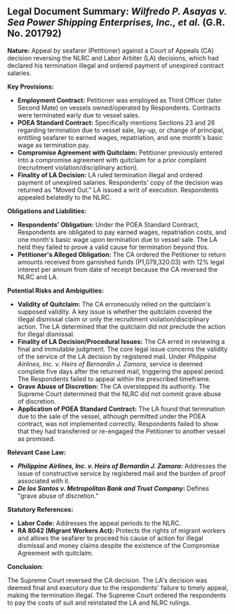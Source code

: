 ## Legal Document Summary: *Wilfredo P. Asayas v. Sea Power Shipping Enterprises, Inc., et al.* (G.R. No. 201792)

**Nature:** Appeal by seafarer (Petitioner) against a Court of Appeals (CA) decision reversing the NLRC and Labor Arbiter (LA) decisions, which had declared his termination illegal and ordered payment of unexpired contract salaries.

**Key Provisions:**

*   **Employment Contract:** Petitioner was employed as Third Officer (later Second Mate) on vessels owned/operated by Respondents. Contracts were terminated early due to vessel sales.
*   **POEA Standard Contract:** Specifically mentions Sections 23 and 26 regarding termination due to vessel sale, lay-up, or change of principal, entitling seafarer to earned wages, repatriation, and one month's basic wage as termination pay.
*   **Compromise Agreement with Quitclaim:** Petitioner previously entered into a compromise agreement with quitclaim for a prior complaint (recruitment violation/disciplinary action).
*   **Finality of LA Decision:** LA ruled termination illegal and ordered payment of unexpired salaries. Respondents' copy of the decision was returned as "Moved Out." LA issued a writ of execution. Respondents appealed belatedly to the NLRC.

**Obligations and Liabilities:**

*   **Respondents' Obligation:** Under the POEA Standard Contract, Respondents are obligated to pay earned wages, repatriation costs, and one month's basic wage upon termination due to vessel sale. The LA held they failed to prove a valid cause for termination beyond this.
*   **Petitioner's Alleged Obligation:** The CA ordered the Petitioner to return amounts received from garnished funds (P1,079,320.03) with 12% legal interest per annum from date of receipt because the CA reversed the NLRC and LA.

**Potential Risks and Ambiguities:**

*   **Validity of Quitclaim:** The CA erroneously relied on the quitclaim's supposed validity. A key issue is whether the quitclaim covered the illegal dismissal claim or only the recruitment violation/disciplinary action. The LA determined that the quitclaim did not preclude the action for illegal dismissal.
*   **Finality of LA Decision/Procedural Issues:** The CA erred in reviewing a final and immutable judgment. The core legal issue concerns the validity of the service of the LA decision by registered mail. Under *Philippine Airlines, Inc. v. Heirs of Bernardin J. Zamora*, service is deemed complete five days after the returned mail, triggering the appeal period. The Respondents failed to appeal within the prescribed timeframe.
*   **Grave Abuse of Discretion:** The CA overstepped its authority. The Supreme Court determined that the NLRC did not commit grave abuse of discretion.
*   **Application of POEA Standard Contract:** The LA found that termination due to the sale of the vessel, although permitted under the POEA contract, was not implemented correctly. Respondents failed to show that they had transferred or re-engaged the Petitioner to another vessel as promised.

**Relevant Case Law:**

*   ***Philippine Airlines, Inc. v. Heirs of Bernardin J. Zamora*:** Addresses the issue of constructive service by registered mail and the burden of proof associated with it.
*   ***De los Santos v. Metropolitan Bank and Trust Company*:** Defines "grave abuse of discretion."

**Statutory References:**

*   **Labor Code:** Addresses the appeal periods to the NLRC.
*   **RA 8042 (Migrant Workers Act):** Protects the rights of migrant workers and allows the seafarer to proceed his cause of action for illegal dismissal and money claims despite the existence of the Compromise Agreement with quitclaim.

**Conclusion:**

The Supreme Court reversed the CA decision. The LA's decision was deemed final and executory due to the respondents' failure to timely appeal, making the termination illegal. The Supreme Court ordered the respondents to pay the costs of suit and reinstated the LA and NLRC rulings.
